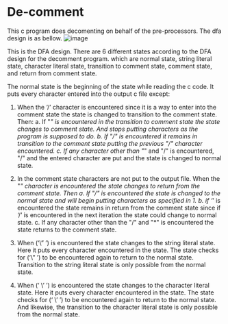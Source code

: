 # De-comment
This c program does decomenting on behalf of the pre-processors.
The dfa design is as bellow.
![image](https://user-images.githubusercontent.com/93342851/200265043-a94ab539-d828-4f6e-9d8e-21922736720a.png)

This is the DFA design. There are 6 different states according to the DFA design for the decomment program. which are normal state, string literal state, character literal state, transition to comment state, comment state, and return from comment state.

The normal state is the beginning of the state while reading the c code. It puts every character entered into the output c file except:
1. When the ‘/’ character is encountered since it is a way to enter into the comment state the state is changed to transition to the comment state. Then:
    a. If "*" is encountered in the transition to comment state the state changes to comment state. And stops putting characters as the program is supposed to do. 
    b. If "/" is encountered it remains in transition to the comment state putting the previous "/" character encountered. 
    c. If any character other than "*" and "/" is encountered, "/" and the entered character are put and the state is changed to normal state.
   
2. In the comment state characters are not put to the output file. When the "*" character is encountered the state changes to return from the comment state. Then 
    a. If "/" is encountered the state is changed to the normal state and will begin putting characters as specified in 1. 
    b. if ‘*’ is encountered the state remains in return from the comment state since if ‘/’ is encountered in the next iteration the state could change to normal state. 
    c. If any character other than the "/" and "*" is encountered the state returns to the comment state.

3. When (‘\” ’) is encountered the state changes to the string literal state. Here it puts every character encountered in the state. The state checks for (‘\” ’) to be encountered again to return to the normal state. Transition to the string literal state is only possible from the normal state.

4. When (‘ \’ ’) is encountered the state changes to the character literal state. Here it puts every character encountered in the state. The state checks for (‘ \’ ’) to be encountered again to return to the normal state. And likewise, the transition to the character literal state is only possible from the normal state.
